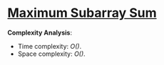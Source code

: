 # [Maximum Subarray Sum](https://www.hackerrank.com/challenges/maximum-subarray-sum)

__Complexity Analysis__:
* Time complexity: _O()_.
* Space complexity: _O()_.
